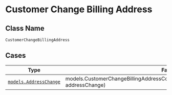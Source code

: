 
# Customer Change Billing Address

## Class Name

`CustomerChangeBillingAddress`

## Cases

| Type | Factory Method |
|  --- | --- |
| [`models.AddressChange`](../../../doc/models/address-change.md) | models.CustomerChangeBillingAddressContainer.FromAddressChange(models.AddressChange addressChange) |

